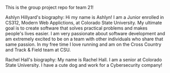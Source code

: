 This is the group project repo for team 21!

Ashlyn Hillyard's biography:
Hi my name is Ashlyn! I am a Junior enrolled in CS312, Modern Web Applictions, at Colorado State University. My ultimate goal is to create software that solves practical problems and makes people's lives easier. I am very passionate about software development and am extremely excited to be on a team with other individuals who share that same passion. In my free time I love running and am on the Cross Country and Track & Field team at CSU. 

Rachel Hall's biography:
My name is Rachel Hall. I am a senior at Colorado State University. I have a cute dog and work for a Cybersecurity company!
